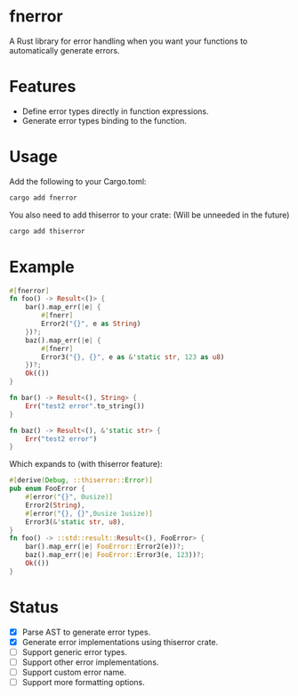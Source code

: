 # fnerror
A Rust library for error handling when you want your functions to automatically generate errors.
# Features
- Define error types directly in function expressions.
- Generate error types binding to the function.

# Usage 
Add the following to your Cargo.toml:
```sh
cargo add fnerror
```
You also need to add thiserror to your crate: (Will be unneeded in the future)
```sh
cargo add thiserror
```

# Example
```rust
#[fnerror]
fn foo() -> Result<()> {
    bar().map_err(|e| {
        #[fnerr]
        Error2("{}", e as String)
    })?;
    baz().map_err(|e| {
        #[fnerr]
        Error3("{}, {}", e as &'static str, 123 as u8)
    })?;
    Ok(())
}

fn bar() -> Result<(), String> {
    Err("test2 error".to_string())
}

fn baz() -> Result<(), &'static str> {
    Err("test2 error")
}
```

Which expands to (with thiserror feature):

```rust
#[derive(Debug, ::thiserror::Error)]
pub enum FooError {
    #[error("{}", 0usize)]
    Error2(String),
    #[error("{}, {}",0usize 1usize)]
    Error3(&'static str, u8),
}
fn foo() -> ::std::result::Result<(), FooError> {
    bar().map_err(|e| FooError::Error2(e))?;
    baz().map_err(|e| FooError::Error3(e, 123))?;
    Ok(())
}
```

# Status
- [x] Parse AST to generate error types.
- [x] Generate error implementations using thiserror crate.
- [ ] Support generic error types.
- [ ] Support other error implementations.
- [ ] Support custom error name.
- [ ] Support more formatting options.
